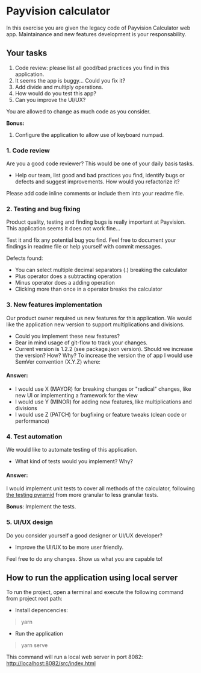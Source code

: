 # Payvision calculator

In this exercise you are given the legacy code of Payvision Calculator web app. Maintainance and new features development is your responsability.

## Your tasks

1. Code review: please list all good/bad practices you find in this application.
2. It seems the app is buggy... Could you fix it?
3. Add divide and multiply operations.
4. How would do you test this app?
5. Can you improve the UI/UX?

You are allowed to change as much code as you consider.

**Bonus:**

1. Configure the application to allow use of keyboard numpad.

### 1. Code review

Are you a good code reviewer? This would be one of your daily basis tasks.

- Help our team, list good and bad practices you find, identify bugs or defects and suggest improvements. How would you refactorize it?

Please add code inline comments or include them into your readme file.

### 2. Testing and bug fixing

Product quality, testing and finding bugs is really important at Payvision. This application seems it does not work fine...

Test it and fix any potential bug you find. Feel free to document your findings in readme file or help yourself with commit messages.

Defects found:
- You can select multiple decimal separators (.) breaking the calculator
- Plus operator does a subtracting operation
- Minus operator does a adding operation
- Clicking more than once in a operator breaks the calculator

### 3. New features implementation

Our product owner required us new features for this application. We would like the application new version to support multiplications and divisions.

- Could you implement these new features?
- Bear in mind usage of git-flow to track your changes.
- Current version is 1.2.2 (see package.json version). Should we increase the version? How? Why?
To increase the version the of app I would use SemVer convention (X.Y.Z) where:

#### Answer:
- I would use X (MAYOR) for breaking changes or "radical" changes, like new UI or implementing a framework for the view
- I would use Y (MINOR) for adding new features, like multiplications and divisions
- I would use Z (PATCH) for bugfixing or feature tweaks (clean code or performance) 

### 4. Test automation

We would like to automate testing of this application.

- What kind of tests would you implement? Why?

#### Answer:
I would implement unit tests to cover all methods of the calculator, following [the testing pyramid](https://martinfowler.com/articles/practical-test-pyramid.html) from more granular to less granular tests.

**Bonus**: Implement the tests.

### 5. UI/UX design

Do you consider yourself a good designer or UI/UX developer?

- Improve the UI/UX to be more user friendly.

Feel free to do any changes. Show us what you are capable to!

## How to run the application using local server

To run the project, open a terminal and execute the following command from project root path:

- Install depencencies:

> yarn

- Run the application

> yarn serve

This command will run a local web server in port 8082:
[http://localhost:8082/src/index.html](http://localhost:8082/src/index.html)
